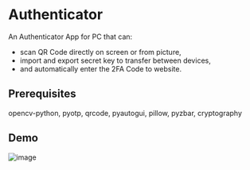 # Authenticator
An Authenticator App for PC that can:
  - scan QR Code directly on screen or from picture,
  - import and export secret key to transfer between devices,
  - and automatically enter the 2FA Code to website.
  
## Prerequisites
opencv-python, pyotp, qrcode, pyautogui, pillow, pyzbar, cryptography

## Demo
![image](https://user-images.githubusercontent.com/39230783/195117552-1f47ce5a-886a-4c71-b2b2-272c989f7a4b.png)
